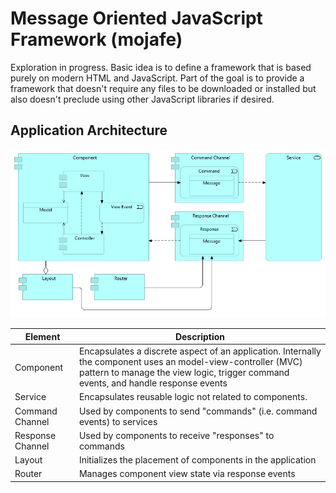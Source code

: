 # Message Oriented JavaScript Framework (mojafe)
Exploration in progress. Basic idea is to define a framework that is based purely on modern HTML and JavaScript. Part of the goal is to provide a framework that doesn't require any files to be downloaded or installed but also doesn't preclude using other JavaScript libraries if desired.

## Application Architecture
![](/mojafe.png)

|Element         |Description|
|----------------|-----------|
|Component       |Encapsulates a discrete aspect of an application. Internally the component uses an model-view-controller (MVC) pattern to manage the view logic, trigger command events, and handle response events|
|Service         |Encapsulates reusable logic not related to components. 
|Command Channel |Used by components to send "commands" (i.e. command events) to services|
|Response Channel|Used by components to receive "responses" to commands|
|Layout          |Initializes the placement of components in the application|
|Router          |Manages component view state via response events|

